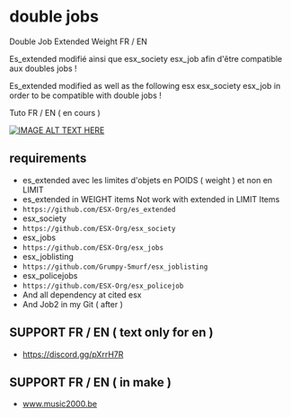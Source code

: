 # double jobs
Double Job Extended Weight FR / EN

Es_extended modifié ainsi que esx_society esx_job afin d'être compatible aux doubles jobs !

Es_extended modified as well as the following esx esx_society esx_job in order to be compatible with double jobs !

Tuto FR / EN ( en cours )

[![IMAGE ALT TEXT HERE](https://img.youtube.com/vi/dipgtsm6C-w/0.jpg)](https://www.youtube.com/watch?v=dipgtsm6C-w)


## requirements
- es_extended avec les limites d'objets en POIDS ( weight ) et non en LIMIT
- es_extended in WEIGHT items Not work with extended in LIMIT Items
- ```https://github.com/ESX-Org/es_extended```
- esx_society
- ```https://github.com/ESX-Org/esx_society```
- esx_jobs
- ```https://github.com/ESX-Org/esx_jobs```
- esx_joblisting
- ```https://github.com/Grumpy-5murf/esx_joblisting```
- esx_policejobs
- ```https://github.com/ESX-Org/esx_policejob```
- And all dependency at cited esx
- And Job2 in my Git ( after )

## SUPPORT FR / EN ( text only for en )
- https://discord.gg/pXrrH7R

## SUPPORT FR / EN ( in make )
- www.music2000.be


 
